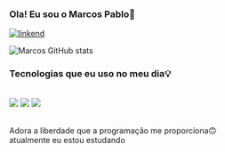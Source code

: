 ### Ola! Eu sou o Marcos Pablo👋

[![linkend](https://img.shields.io/badge/LinkedIn-0077B5?style=for-the-badge&logo=linkedin&logoColor=white)](https://www.linkedin.com/in/nord-kis-b7a0b0215/)


![Marcos GitHub stats](https://github-readme-stats.vercel.app/api?username=Rinpiki&show_icons=true&theme=dracula)


### Tecnologias que eu uso no meu dia💡

<div style="display: inline_block"><br/>
   <img aling="center" src="https://img.shields.io/badge/HTML5-E34F26?style=for-the-badge&logo=html5&logoColor=white"/>
   <img aling="center" src="https://img.shields.io/badge/CSS3-1572B6?style=for-the-badge&logo=css3&logoColor=white"/>
   <img aling="center" src="https://img.shields.io/badge/JavaScript-323330?style=for-the-badge&logo=javascript&logoColor=F7DF1E"/>
 
</div><br>

Adora a liberdade que a programação me proporciona🙃<br>
atualmente eu estou estudando
